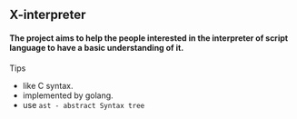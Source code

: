 ## X-interpreter

#### The project aims to help the people interested in the interpreter of script language to have a basic understanding of it.

Tips
- like C syntax.
- implemented by golang.
- use `ast - abstract Syntax tree`
